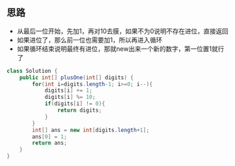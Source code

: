 ## 思路
- 从最后一位开始，先加1，再对10去膜，如果不为0说明不存在进位，直接返回
- 如果进位了，那么前一位也需要加1，所以再进入循环
- 如果循环结束说明最终有进位，那就new出来一个新的数字，第一位置1就行了

```java
class Solution {
    public int[] plusOne(int[] digits) {
        for(int i=digits.length-1; i>=0; i--){
            digits[i] += 1;
            digits[i] %= 10;
            if(digits[i] != 0){
                return digits;
            }
        }
        int[] ans = new int[digits.length+1];
        ans[0] = 1;
        return ans;
    }
}
```